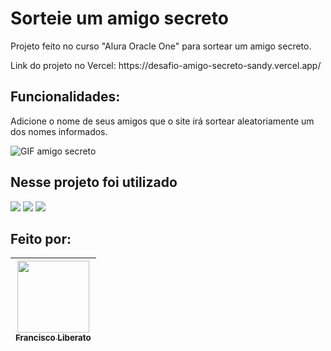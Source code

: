 # Sorteie um amigo secreto
<p>Projeto feito no curso "Alura Oracle One" para sortear um amigo secreto.<p>

<p>Link do projeto no Vercel: https://desafio-amigo-secreto-sandy.vercel.app/<p>

## Funcionalidades:
<p>Adicione o nome de seus amigos que o site irá sortear aleatoriamente um dos nomes informados.<p>
  
![GIF amigo secreto](https://github.com/user-attachments/assets/52c529bc-907c-4eb9-a68e-c2fee1806720)

## Nesse projeto foi utilizado
<div>
  <img src="https://img.shields.io/badge/HTML-239120?style=for-the-badge&logo=html5&logoColor=white">
  <img src="https://img.shields.io/badge/CSS-239120?&style=for-the-badge&logo=css3&logoColor=white">
  <img src="https://img.shields.io/badge/JavaScript-F7DF1E?style=for-the-badge&logo=javascript&logoColor=black">
</div>

## Feito por:

| [<img loading="lazy" src="https://avatars.githubusercontent.com/u/196274842?s=400&u=09b66969c0566e14dceb7f1fad9f1af642b12ec1&v=4" width=115><br><sub>Francisco Liberato</sub>](https://github.com/Francisco-Liberato) |
| :---: |
